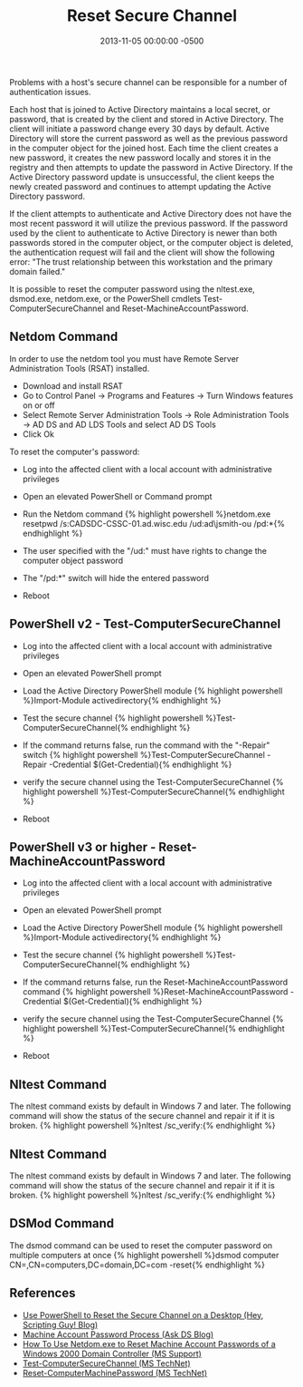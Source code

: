 ﻿---
layout: post
title:  Reset Secure Channel
date:   2013-11-05 00:00:00 -0500
categories: IT
---






Problems with a host's secure channel can be responsible for a number of authentication issues.

Each host that is joined to Active Directory maintains a local secret, or password, that is created by the client and stored in Active Directory. The client will initiate a password change every 30 days by default. Active Directory will store the current password as well as the previous password in the computer object for the joined host. Each time the client creates a new password, it creates the new password locally and stores it in the registry and then attempts to update the password in Active Directory. If the Active Directory password update is unsuccessful, the client keeps the newly created password and continues to attempt updating the Active Directory password.

If the client attempts to authenticate and Active Directory does not have the most recent password it will utilize the previous password. If the password used by the client to authenticate to Active Directory is newer than both passwords stored in the computer object, or the computer object is deleted, the authentication request will fail and the client will show the following error: "The trust relationship between this workstation and the primary domain failed."

It is possible to reset the computer password using the nltest.exe, dsmod.exe, netdom.exe, or the PowerShell cmdlets Test-ComputerSecureChannel and Reset-MachineAccountPassword.
## Netdom Command
In order to use the netdom tool you must have Remote Server Administration Tools (RSAT) installed.

- Download and install RSAT
- Go to Control Panel -> Programs and Features -> Turn Windows features on or off
- Select Remote Server Administration Tools -> Role Administration Tools -> AD DS and AD LDS Tools and select AD DS Tools
- Click Ok

To reset the computer's password:

- Log into the affected client with a local account with administrative privileges
- Open an elevated PowerShell or Command prompt
- Run the Netdom command
{% highlight powershell %}netdom.exe resetpwd /s:CADSDC-CSSC-01.ad.wisc.edu /ud:ad\jsmith-ou /pd:*{% endhighlight %}

- The user specified with the "/ud:" must have rights to change the computer object password
- The "/pd:*" switch will hide the entered password


- Reboot

## PowerShell v2 - Test-ComputerSecureChannel

- Log into the affected client with a local account with administrative privileges
- Open an elevated PowerShell prompt
- Load the Active Directory PowerShell module
{% highlight powershell %}Import-Module activedirectory{% endhighlight %}

- Test the secure channel
{% highlight powershell %}Test-ComputerSecureChannel{% endhighlight %}

- If the command returns false, run the command with the "-Repair" switch
{% highlight powershell %}Test-ComputerSecureChannel -Repair -Credential $(Get-Credential){% endhighlight %}

- verify the secure channel using the Test-ComputerSecureChannel
{% highlight powershell %}Test-ComputerSecureChannel{% endhighlight %}

- Reboot

## PowerShell v3 or higher - Reset-MachineAccountPassword

- Log into the affected client with a local account with administrative privileges
- Open an elevated PowerShell prompt
- Load the Active Directory PowerShell module
{% highlight powershell %}Import-Module activedirectory{% endhighlight %}

- Test the secure channel
{% highlight powershell %}Test-ComputerSecureChannel{% endhighlight %}

- If the command returns false, run the Reset-MachineAccountPassword command
{% highlight powershell %}Reset-MachineAccountPassword -Credential $(Get-Credential){% endhighlight %}

- verify the secure channel using the Test-ComputerSecureChannel
{% highlight powershell %}Test-ComputerSecureChannel{% endhighlight %}

- Reboot

## Nltest Command
The nltest command exists by default in Windows 7 and later. The following command will show the status of the secure channel and repair it if it is broken.
{% highlight powershell %}nltest /sc_verify:<domain-controller>{% endhighlight %}
## Nltest Command
The nltest command exists by default in Windows 7 and later. The following command will show the status of the secure channel and repair it if it is broken.
{% highlight powershell %}nltest /sc_verify:<domain-controller>{% endhighlight %}
## DSMod Command
The dsmod command can be used to reset the computer password on multiple computers at once
{% highlight powershell %}dsmod computer CN=<member-server>,CN=computers,DC=domain,DC=com -reset{% endhighlight %}
## References

- <a href="http://blogs.technet.com/b/heyscriptingguy/archive/2012/03/02/use-powershell-to-reset-the-secure-channel-on-a-desktop.aspx">Use PowerShell to Reset the Secure Channel on a Desktop (Hey, Scripting Guy! Blog)</a>
- <a href="http://blogs.technet.com/b/askds/archive/2009/02/15/test2.aspx">Machine Account Password Process (Ask DS Blog)</a>
- <a href="http://support.microsoft.com/kb/260575/en-us">How To Use Netdom.exe to Reset Machine Account Passwords of a Windows 2000 Domain Controller (MS Support)</a>
- <a href="http://technet.microsoft.com/en-us/library/hh849757.aspx"> Test-ComputerSecureChannel (MS TechNet)</a>
- <a href="http://technet.microsoft.com/en-us/library/hh849751.aspx"> Reset-ComputerMachinePassword (MS TechNet)</a>



